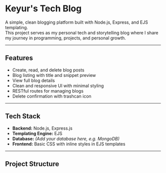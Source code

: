 # Keyur's Tech Blog

A simple, clean blogging platform built with Node.js, Express, and EJS templating.  
This project serves as my personal tech and storytelling blog where I share my journey in programming, projects, and personal growth.

---

## Features

- Create, read, and delete blog posts
- Blog listing with title and snippet preview
- View full blog details
- Clean and responsive UI with minimal styling
- RESTful routes for managing blogs
- Delete confirmation with trashcan icon

---

## Tech Stack

- **Backend:** Node.js, Express.js
- **Templating Engine:** EJS
- **Database:** *(Add your database here, e.g. MongoDB)*
- **Frontend:** Basic CSS with inline styles in EJS templates

---

## Project Structure

